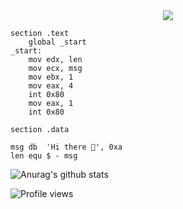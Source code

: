 <div align = "center"><img src="https://cdn.discordapp.com/attachments/871054615737671730/873094665124065290/eternar_256.png"></div>


```assembly
section	.text
	global _start
_start:
	mov	edx, len
	mov	ecx, msg
	mov	ebx, 1
	mov	eax, 4
	int	0x80
	mov	eax, 1
	int	0x80

section	.data

msg	db	'Hi there 👋', 0xa
len	equ	$ - msg
```

![Anurag's github stats](https://github-readme-stats.vercel.app/api?username=Demenytomi&show_icons=true&theme=radical)

![Profile views](https://gpvc.arturio.dev/Demenytomi)
